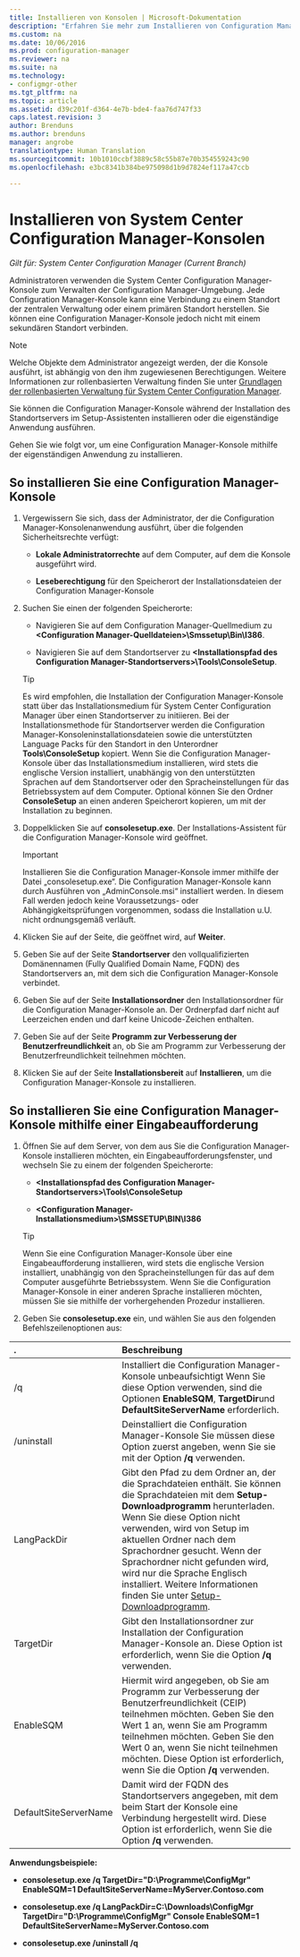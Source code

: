 ```yaml
---
title: Installieren von Konsolen | Microsoft-Dokumentation
description: "Erfahren Sie mehr zum Installieren von Configuration Manager-Konsolen, um eine Verbindung zu einem Standort der zentralen Verwaltung oder einem primären Standort herzustellen."
ms.custom: na
ms.date: 10/06/2016
ms.prod: configuration-manager
ms.reviewer: na
ms.suite: na
ms.technology:
- configmgr-other
ms.tgt_pltfrm: na
ms.topic: article
ms.assetid: d39c201f-d364-4e7b-bde4-faa76d747f33
caps.latest.revision: 3
author: Brenduns
ms.author: brenduns
manager: angrobe
translationtype: Human Translation
ms.sourcegitcommit: 10b1010ccbf3889c58c55b87e70b354559243c90
ms.openlocfilehash: e3bc8341b384be975098d1b9d7824ef117a47ccb

---
```

# <a name="install-system-center-configuration-manager-consoles"></a>Installieren von System Center Configuration Manager-Konsolen

*Gilt für: System Center Configuration Manager (Current Branch)*


Administratoren verwenden die System Center Configuration Manager-Konsole zum Verwalten der Configuration Manager-Umgebung. Jede Configuration Manager-Konsole kann eine Verbindung zu einem Standort der zentralen Verwaltung oder einem primären Standort herstellen. Sie können eine Configuration Manager-Konsole jedoch nicht mit einem sekundären Standort verbinden.


> [!NOTE]  
>  Welche Objekte dem Administrator angezeigt werden, der die Konsole ausführt, ist abhängig von den ihm zugewiesenen Berechtigungen. Weitere Informationen zur rollenbasierten Verwaltung finden Sie unter [Grundlagen der rollenbasierten Verwaltung für System Center Configuration Manager](../../../../core/understand/fundamentals-of-role-based-administration.md).  

 Sie können die Configuration Manager-Konsole während der Installation des Standortservers im Setup-Assistenten installieren oder die eigenständige Anwendung ausführen.  

 Gehen Sie wie folgt vor, um eine Configuration Manager-Konsole mithilfe der eigenständigen Anwendung zu installieren.  

## <a name="to-install-a-configuration-manager-console"></a>So installieren Sie eine Configuration Manager-Konsole  

1.  Vergewissern Sie sich, dass der Administrator, der die Configuration Manager-Konsolenanwendung ausführt, über die folgenden Sicherheitsrechte verfügt:  

    -   **Lokale Administratorrechte** auf dem Computer, auf dem die Konsole ausgeführt wird.  

    -   **Leseberechtigung** für den Speicherort der Installationsdateien der Configuration Manager-Konsole  

2.  Suchen Sie einen der folgenden Speicherorte:  

    -   Navigieren Sie auf dem Configuration Manager-Quellmedium zu **&lt;Configuration Manager-Quelldateien\>\Smssetup\Bin\I386**.  

    -   Navigieren Sie auf dem Standortserver zu **&lt;Installationspfad des Configuration Manager-Standortservers\>\Tools\ConsoleSetup**.  

    > [!TIP]  
    >  Es wird empfohlen, die Installation der Configuration Manager-Konsole statt über das Installationsmedium für System Center Configuration Manager über einen Standortserver zu initiieren. Bei der Installationsmethode für Standortserver werden die Configuration Manager-Konsoleninstallationsdateien sowie die unterstützten Language Packs für den Standort in den Unterordner **Tools\ConsoleSetup** kopiert. Wenn Sie die Configuration Manager-Konsole über das Installationsmedium installieren, wird stets die englische Version installiert, unabhängig von den unterstützten Sprachen auf dem Standortserver oder den Spracheinstellungen für das Betriebssystem auf dem Computer. Optional können Sie den Ordner **ConsoleSetup** an einen anderen Speicherort kopieren, um mit der Installation zu beginnen.  

3.  Doppelklicken Sie auf **consolesetup.exe**. Der Installations-Assistent für die Configuration Manager-Konsole wird geöffnet.  

    > [!IMPORTANT]  
    >  Installieren Sie die Configuration Manager-Konsole immer mithilfe der Datei „consolesetup.exe“. Die Configuration Manager-Konsole kann durch Ausführen von „AdminConsole.msi“ installiert werden. In diesem Fall werden jedoch keine Voraussetzungs- oder Abhängigkeitsprüfungen vorgenommen, sodass die Installation u.U. nicht ordnungsgemäß verläuft.  

4.  Klicken Sie auf der Seite, die geöffnet wird, auf **Weiter**.  

5.  Geben Sie auf der Seite **Standortserver** den vollqualifizierten Domänennamen (Fully Qualified Domain Name, FQDN) des Standortservers an, mit dem sich die Configuration Manager-Konsole verbindet.  

6.  Geben Sie auf der Seite **Installationsordner** den Installationsordner für die Configuration Manager-Konsole an. Der Ordnerpfad darf nicht auf Leerzeichen enden und darf keine Unicode-Zeichen enthalten.  

7.  Geben Sie auf der Seite **Programm zur Verbesserung der Benutzerfreundlichkeit** an, ob Sie am Programm zur Verbesserung der Benutzerfreundlichkeit teilnehmen möchten.  

8.  Klicken Sie auf der Seite **Installationsbereit** auf **Installieren**, um die Configuration Manager-Konsole zu installieren.  

## <a name="to-install-a-configuration-manager-console-from-a-command-prompt"></a>So installieren Sie eine Configuration Manager-Konsole mithilfe einer Eingabeaufforderung  

1.  Öffnen Sie auf dem Server, von dem aus Sie die Configuration Manager-Konsole installieren möchten, ein Eingabeaufforderungsfenster, und wechseln Sie zu einem der folgenden Speicherorte:  

    -   **&lt;Installationspfad des Configuration Manager-Standortservers\>\Tools\ConsoleSetup**  

    -   **&lt;Configuration Manager-Installationsmedium\>\SMSSETUP\BIN\I386**  

    > [!TIP]  
    >  Wenn Sie eine Configuration Manager-Konsole über eine Eingabeaufforderung installieren, wird stets die englische Version installiert, unabhängig von den Spracheinstellungen für das auf dem Computer ausgeführte Betriebssystem. Wenn Sie die Configuration Manager-Konsole in einer anderen Sprache installieren möchten, müssen Sie sie mithilfe der vorhergehenden Prozedur installieren.  

2.  Geben Sie **consolesetup.exe** ein, und wählen Sie aus den folgenden Befehlszeilenoptionen aus:  

|  .     | Beschreibung     |
  | :------------- | :------------- |
  |/q|Installiert die Configuration Manager-Konsole unbeaufsichtigt Wenn Sie diese Option verwenden, sind die Optionen **EnableSQM**, **TargetDir**und **DefaultSiteServerName** erforderlich.|  
  |/uninstall|Deinstalliert die Configuration Manager-Konsole Sie müssen diese Option zuerst angeben, wenn Sie sie mit der Option **/q** verwenden.|  
  |LangPackDir|Gibt den Pfad zu dem Ordner an, der die Sprachdateien enthält. Sie können die Sprachdateien mit dem **Setup-Downloadprogramm** herunterladen. Wenn Sie diese Option nicht verwenden, wird von Setup im aktuellen Ordner nach dem Sprachordner gesucht. Wenn der Sprachordner nicht gefunden wird, wird nur die Sprache Englisch installiert. Weitere Informationen finden Sie unter [Setup-Downloadprogramm](/sccm/core/servers/deploy/install/setup-downloader).|  
  |TargetDir|Gibt den Installationsordner zur Installation der Configuration Manager-Konsole an. Diese Option ist erforderlich, wenn Sie die Option **/q** verwenden.|  
  |EnableSQM|Hiermit wird angegeben, ob Sie am Programm zur Verbesserung der Benutzerfreundlichkeit (CEIP) teilnehmen möchten. Geben Sie den Wert 1 an, wenn Sie am Programm teilnehmen möchten. Geben Sie den Wert 0 an, wenn Sie nicht teilnehmen möchten. Diese Option ist erforderlich, wenn Sie die Option **/q** verwenden.|  
  |DefaultSiteServerName|Damit wird der FQDN des Standortservers angegeben, mit dem beim Start der Konsole eine Verbindung hergestellt wird. Diese Option ist erforderlich, wenn Sie die Option **/q** verwenden.|  


  **Anwendungsbeispiele:**  
  -  **consolesetup.exe /q TargetDir="D:\Programme\ConfigMgr" EnableSQM=1 DefaultSiteServerName=MyServer.Contoso.com**  

  -  **consolesetup.exe /q LangPackDir=C:\Downloads\ConfigMgr TargetDir="D:\Programme\ConfigMgr" Console EnableSQM=1 DefaultSiteServerName=MyServer.Contoso.com**  

  -  **consolesetup.exe /uninstall /q**  



<!--HONumber=Dec16_HO3-->


